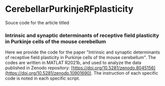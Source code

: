 # CerebellarPurkinjeRFplasticity
Souce code for the article titled 
### Intrinsic and synaptic determinants of receptive field plasticity in Purkinje cells of the mouse cerebellum

Here we provide the code for the paper "Intrinsic and synaptic determinants of receptive field plasticity in Purkinje cells of the mouse cerebellum". The codes are written in MATLAT R2021b, and used to analyze the data published in Zenodo repository: [https://doi.org/10.5281/zenodo.8045156](https://doi.org/10.5281/zenodo.10901690). The instruction of each specific code is noted in each specific script.
